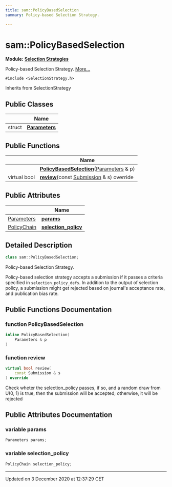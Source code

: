 ```yaml
---
title: sam::PolicyBasedSelection
summary: Policy-based Selection Strategy.  

---
```


# sam::PolicyBasedSelection


**Module:** **[Selection Strategies](/doxygen/Modules/group___selection_strategies/)**

Policy-based Selection Strategy.  [More...](#detailed-description)


`#include <SelectionStrategy.h>`


Inherits from SelectionStrategy



## Public Classes

|                | Name           |
| -------------- | -------------- |
| struct | **[Parameters](/doxygen/Classes/structsam_1_1_policy_based_selection_1_1_parameters/)**  |








## Public Functions

|                | Name           |
| -------------- | -------------- |
|  | **[PolicyBasedSelection](/doxygen/Classes/classsam_1_1_policy_based_selection/#function-policybasedselection)**([Parameters](/doxygen/Classes/structsam_1_1_policy_based_selection_1_1_parameters/) & p)  |
| virtual bool | **[review](/doxygen/Classes/classsam_1_1_policy_based_selection/#function-review)**(const [Submission](/doxygen/Classes/classsam_1_1_submission/) & s) override  |


## Public Attributes

|                | Name           |
| -------------- | -------------- |
| [Parameters](/doxygen/Classes/structsam_1_1_policy_based_selection_1_1_parameters/) | **[params](/doxygen/Classes/classsam_1_1_policy_based_selection/#variable-params)**  |
| [PolicyChain](/doxygen/Classes/structsam_1_1_policy_chain/) | **[selection_policy](/doxygen/Classes/classsam_1_1_policy_based_selection/#variable-selection_policy)**  |






## Detailed Description

```cpp
class sam::PolicyBasedSelection;
```

Policy-based Selection Strategy. 


























Policy-based selection strategy accepts a submission if it passes a criteria specified in `selection_policy_defs`. In addition to the output of selection policy, a submission might get rejected based on journal's acceptance rate, and publication bias rate. 









## Public Functions Documentation

### function PolicyBasedSelection

```cpp
inline PolicyBasedSelection(
    Parameters & p
)
```





























### function review

```cpp
virtual bool review(
    const Submission & s
) override
```



























Check wheter the selection_policy passes, if so, and a random draw from U(0, 1) is true, then the submission will be accepted; otherwise, it will be rejected 




## Public Attributes Documentation

### variable params

```cpp
Parameters params;
```





























### variable selection_policy

```cpp
PolicyChain selection_policy;
```

































-------------------------------

Updated on  3 December 2020 at 12:37:29 CET